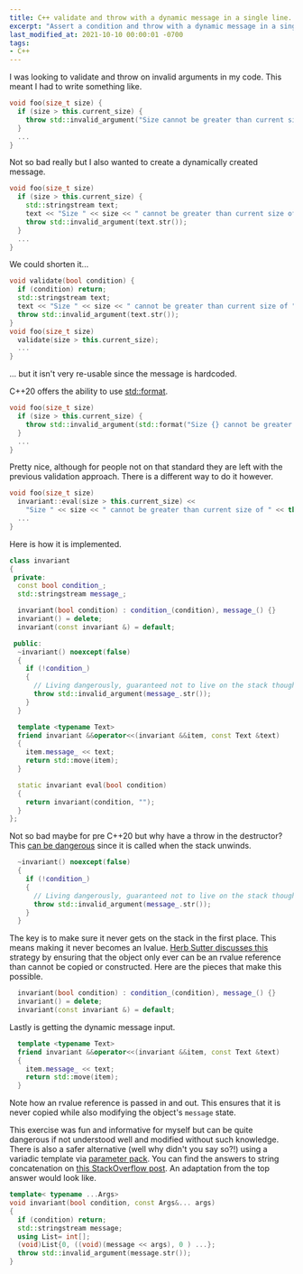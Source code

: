 ```yaml
---
title: C++ validate and throw with a dynamic message in a single line.
excerpt: "Assert a condition and throw with a dynamic message in a single line in C++."
last_modified_at: 2021-10-10 00:00:01 -0700
tags:
- C++
---
```


I was looking to validate and throw on invalid arguments in my code. This meant I had to write something like.

```cpp
void foo(size_t size) {
  if (size > this.current_size) {
    throw std::invalid_argument("Size cannot be greater than current size.");
  }
  ...
}
```

Not so bad really but I also wanted to create a dynamically created message.

```cpp
void foo(size_t size)
  if (size > this.current_size) {
    std::stringstream text;
    text << "Size " << size << " cannot be greater than current size of " << this.current_size << ".";
    throw std::invalid_argument(text.str());
  }
  ...
}
```

We could shorten it...

```cpp
void validate(bool condition) {
  if (condition) return;
  std::stringstream text;
  text << "Size " << size << " cannot be greater than current size of " << this.current_size << ".";
  throw std::invalid_argument(text.str());
}
void foo(size_t size)
  validate(size > this.current_size);
  ...
}
```

... but it isn't very re-usable since the message is hardcoded.

C++20 offers the ability to use [std::format](https://en.cppreference.com/w/cpp/utility/format/format).

```cpp
void foo(size_t size)
  if (size > this.current_size) {
    throw std::invalid_argument(std::format("Size {} cannot be greater than current size of {}.", size, this.current_size));
  }
  ...
}
```

Pretty nice, although for people not on that standard they are left with the previous validation approach. There is a different way to do it however.

```cpp
void foo(size_t size)
  invariant::eval(size > this.current_size) << 
    "Size " << size << " cannot be greater than current size of " << this.current_size << "."; 
  ...
}
```

Here is how it is implemented.

```cpp
class invariant
{
 private:
  const bool condition_;
  std::stringstream message_;

  invariant(bool condition) : condition_(condition), message_() {}  
  invariant() = delete;
  invariant(const invariant &) = default;

 public:
  ~invariant() noexcept(false)
  {
    if (!condition_)
    {
      // Living dangerously, guaranteed not to live on the stack though.
      throw std::invalid_argument(message_.str());
    }
  }

  template <typename Text>
  friend invariant &&operator<<(invariant &&item, const Text &text)
  {
    item.message_ << text;
    return std::move(item);
  }

  static invariant eval(bool condition)
  {
    return invariant(condition, "");
  }
};
```

Not so bad maybe for pre C++20 but why have a throw in the destructor? This [can be dangerous](https://wiki.c2.com/?BewareOfExceptionsInTheDestructor) since it is called when the stack unwinds.

```cpp
  ~invariant() noexcept(false)
  {
    if (!condition_)
    {
      // Living dangerously, guaranteed not to live on the stack though.
      throw std::invalid_argument(message_.str());
    }
  }
```

The key is to make sure it never gets on the stack in the first place. This means making it never becomes an lvalue. [Herb Sutter discusses this](https://herbsutter.com/2014/05/03/reader-qa-how-can-i-prevent-a-type-from-being-instantiated-on-the-stack/) strategy by ensuring that the object only ever can be an rvalue reference than cannot be copied or constructed. Here are the pieces that make this possible.

```cpp
  invariant(bool condition) : condition_(condition), message_() {}  
  invariant() = delete;
  invariant(const invariant &) = default;
```

Lastly is getting the dynamic message input.

```cpp
  template <typename Text>
  friend invariant &&operator<<(invariant &&item, const Text &text)
  {
    item.message_ << text;
    return std::move(item);
  }
```

Note how an rvalue reference is passed in and out. This ensures that it is never copied while also modifying the object's ``message`` state.

This exercise was fun and informative for myself but can be quite dangerous if not understood well and modified without such knowledge. There is also a safer alternative (well why didn't you say so?!) using a variadic template via [parameter pack](https://en.cppreference.com/w/cpp/language/parameter_pack). You can find the answers to string concatenation on [this StackOverflow post](https://stackoverflow.com/questions/21806561/concatenating-strings-and-numbers-in-variadic-template-function). An adaptation from the top answer would look like.

```cpp
template< typename ...Args>
void invariant(bool condition, const Args&... args)
{
  if (condition) return;
  std::stringstream message;
  using List= int[];
  (void)List{0, ((void)(message << args), 0 ) ...};
  throw std::invalid_argument(message.str());   
}
```
